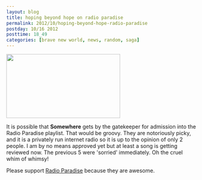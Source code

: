 ```yaml
---
layout: blog
title: hoping beyond hope on radio paradise
permalink: 2012/10/hoping-beyond-hope-radio-paradise
postday: 10/16 2012
posttime: 18_49
categories: [brave new world, news, random, saga]
---
```


<a href="http://blog.kristeraxel.com/wp-content/uploads/2012/10/Screen-Shot-2012-10-16-at-6.42.49-PM.png"><img src="http://blog.kristeraxel.com/wp-content/uploads/2012/10/Screen-Shot-2012-10-16-at-6.42.49-PM-300x169.png" alt="" title="Screen Shot 2012-10-16 at 6.42.49 PM" width="300" height="169" class="aligncenter size-medium wp-image-2067" /></a>


It is possible that <strong>Somewhere</strong> gets by the gatekeeper for admission into the Radio Paradise playlist. That would be groovy. They are notoriously picky, and it is a privately run internet radio so it is up to the opinion of only 2 people. I am by no means approved yet but at least a song is getting reviewed now. The previous 5 were 'sorried' immediately. Oh the cruel whim of whimsy!

Please support <a href="http://www.radioparadise.com/">Radio Paradise</a> because they are awesome.
